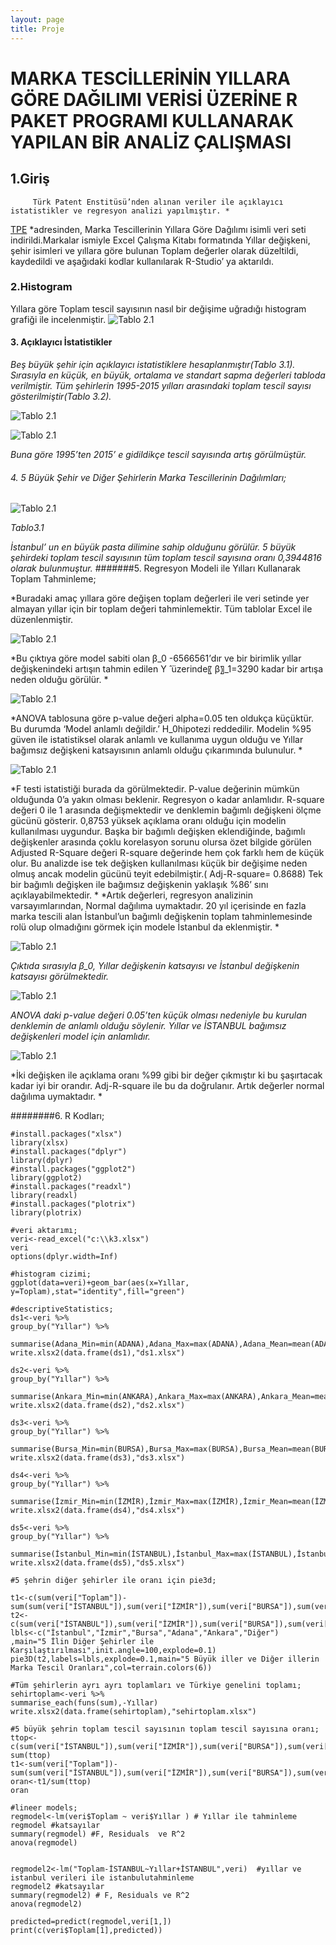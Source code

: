 ```yaml
---
layout: page
title: Proje
---
```




# MARKA TESCİLLERİNİN YILLARA GÖRE DAĞILIMI VERİSİ ÜZERİNE R PAKET PROGRAMI KULLANARAK YAPILAN BİR ANALİZ ÇALIŞMASI


## 1.Giriş


         Türk Patent Enstitüsü’nden alınan veriler ile açıklayıcı istatistikler ve regresyon analizi yapılmıştır. *
[TPE](http://www.tpe.gov.tr/TurkPatentEnstitusu/statistics/)
*adresinden, Marka Tescillerinin Yıllara Göre Dağılımı isimli veri seti indirildi.Markalar ismiyle Excel Çalışma Kitabı formatında Yıllar değişkeni, şehir isimleri ve yıllara göre bulunan Toplam değerler olarak düzeltildi, kaydedildi ve aşağıdaki kodlar kullanılarak R-Studio’ ya aktarıldı. 

### 2.Histogram


Yıllara göre Toplam tescil sayısının nasıl bir değişime uğradığı histogram grafiği ile incelenmiştir. 
![Tablo 2.1](http://burakars.github.io/prometheus-ab16/gorseller/a2.jpg)


#### 3. Açıklayıcı İstatistikler


*Beş büyük şehir için açıklayıcı istatistiklere hesaplanmıştır(Tablo 3.1). Sırasıyla en küçük, en büyük, ortalama ve standart sapma değerleri tabloda verilmiştir. Tüm şehirlerin 1995-2015 yılları arasındaki toplam tescil sayısı gösterilmiştir(Tablo 3.2).*

![Tablo 2.1](http://burakars.github.io/prometheus-ab16/gorseller/a3.jpg)


![Tablo 2.1](http://burakars.github.io/prometheus-ab16/gorseller/a4.jpg)



*Buna göre 1995’ten 2015’ e gidildikçe tescil sayısında artış görülmüştür.*










###### 4. 5 Büyük Şehir ve Diğer Şehirlerin Marka Tescillerinin Dağılımları;



![Tablo 2.1](http://burakars.github.io/prometheus-ab16/gorseller/a1.jpg)



*Tablo3.1*

*İstanbul’ un en büyük pasta dilimine sahip olduğunu görülür. 5 büyük şehirdeki toplam tescil sayısının tüm toplam tescil sayısına oranı 0,3944816 olarak bulunmuştur.*
#######5. Regresyon Modeli ile Yılları Kullanarak Toplam Tahminleme;

*Buradaki amaç yıllara göre değişen toplam değerleri ile veri setinde yer almayan yıllar için bir toplam değeri tahminlemektir. Tüm tablolar Excel ile düzenlenmiştir. 


![Tablo 2.1](http://burakars.github.io/prometheus-ab16/gorseller/a5.jpg)








*Bu çıktıya göre model sabiti olan β_0 -6566561’dır ve bir birimlik yıllar değişkenindeki artışın tahmin edilen Y ̂ üzerinde〖  β〗_1=3290 kadar bir artışa neden olduğu görülür.   *


![Tablo 2.1](http://burakars.github.io/prometheus-ab16/gorseller/a6.jpg)


*ANOVA tablosuna göre p-value değeri alpha=0.05 ten oldukça küçüktür. Bu durumda ‘Model anlamlı değildir.’ H_0hipotezi reddedilir. Modelin %95 güven ile istatistiksel olarak anlamlı ve kullanıma uygun olduğu ve Yıllar bağımsız değişkeni katsayısının anlamlı olduğu çıkarımında bulunulur. *


![Tablo 2.1](http://burakars.github.io/prometheus-ab16/gorseller/a7.jpg)




*F testi istatistiği burada da görülmektedir. P-value değerinin mümkün olduğunda 0’a yakın olması beklenir. Regresyon o kadar anlamlıdır. R-square değeri 0 ile 1 arasında değişmektedir ve denklemin bağımlı değişkeni ölçme gücünü gösterir. 0,8753 yüksek açıklama oranı olduğu için modelin kullanılması uygundur. Başka bir bağımlı değişken eklendiğinde, bağımlı değişkenler arasında çoklu korelasyon sorunu olursa özet bilgide görülen Adjusted  R-Square değeri R-square değerinde hem çok farklı hem de küçük olur. Bu analizde ise tek değişken kullanılması küçük bir değişime neden olmuş ancak modelin gücünü teyit edebilmiştir.( Adj-R-square= 0.8688) Tek bir bağımlı değişken ile bağımsız değişkenin yaklaşık %86’ sını açıklayabilmektedir. *
*Artık değerleri, regresyon analizinin varsayımlarından, Normal dağılıma uymaktadır. 
20 yıl içerisinde en fazla marka tescili alan İstanbul’un bağımlı değişkenin toplam tahminlemesinde rolü olup olmadığını görmek için modele İstanbul da eklenmiştir.
*


![Tablo 2.1](http://burakars.github.io/prometheus-ab16/gorseller/a8.jpg)

*Çıktıda sırasıyla β_0, Yıllar değişkenin katsayısı ve İstanbul değişkenin katsayısı görülmektedir.*

![Tablo 2.1](http://burakars.github.io/prometheus-ab16/gorseller/a9.jpg)

*ANOVA daki p-value değeri 0.05’ten küçük olması nedeniyle bu kurulan denklemin de anlamlı olduğu söylenir. Yıllar ve İSTANBUL bağımsız değişkenleri model için anlamlıdır.*




![Tablo 2.1](http://burakars.github.io/prometheus-ab16/gorseller/aa.jpg)




*İki değişken ile açıklama oranı %99 gibi bir değer çıkmıştır ki bu şaşırtacak kadar iyi bir orandır. Adj-R-square ile bu da doğrulanır. 
Artık değerler normal dağılıma uymaktadır.
*



########6. R Kodları;


```{r}
#install.packages("xlsx")
library(xlsx)
#install.packages("dplyr")
library(dplyr)
#install.packages("ggplot2")
library(ggplot2)
#install.packages("readxl")
library(readxl)
#install.packages("plotrix")
library(plotrix)

#veri aktarımı;
veri<-read_excel("c:\\k3.xlsx")
veri
options(dplyr.width=Inf)

#histogram cizimi;
ggplot(data=veri)+geom_bar(aes(x=Yıllar, y=Toplam),stat="identity",fill="green")

#descriptiveStatistics;
ds1<-veri %>%
group_by("Yıllar") %>%
  summarise(Adana_Min=min(ADANA),Adana_Max=max(ADANA),Adana_Mean=mean(ADANA),Adana_Sd=sd(ADANA))
write.xlsx2(data.frame(ds1),"ds1.xlsx")

ds2<-veri %>%
group_by("Yıllar") %>%
  summarise(Ankara_Min=min(ANKARA),Ankara_Max=max(ANKARA),Ankara_Mean=mean(ANKARA),Ankara_Sd=sd(ANKARA))
write.xlsx2(data.frame(ds2),"ds2.xlsx")

ds3<-veri %>%
group_by("Yıllar") %>%
  summarise(Bursa_Min=min(BURSA),Bursa_Max=max(BURSA),Bursa_Mean=mean(BURSA),Bursa_Sd=sd(BURSA))
write.xlsx2(data.frame(ds3),"ds3.xlsx")

ds4<-veri %>%
group_by("Yıllar") %>%
  summarise(İzmir_Min=min(İZMİR),İzmir_Max=max(İZMİR),İzmir_Mean=mean(İZMİR),İzmir_Sd=sd(İZMİR))
write.xlsx2(data.frame(ds4),"ds4.xlsx")

ds5<-veri %>%
group_by("Yıllar") %>%
  summarise(İstanbul_Min=min(İSTANBUL),İstanbul_Max=max(İSTANBUL),İstanbul_Mean=mean(İSTANBUL),İstanbul_Sd=sd(İSTANBUL))
write.xlsx2(data.frame(ds5),"ds5.xlsx")

#5 şehrin diğer şehirler ile oranı için pie3d;

t1<-c(sum(veri["Toplam"])-sum(sum(veri["İSTANBUL"]),sum(veri["İZMİR"]),sum(veri["BURSA"]),sum(veri["ADANA"]),sum(veri["ANKARA"])))
t2<-c(sum(veri["İSTANBUL"]),sum(veri["İZMİR"]),sum(veri["BURSA"]),sum(veri["ADANA"]),sum(veri["ANKARA"]),t1)
lbls<-c("İstanbul","İzmir","Bursa","Adana","Ankara","Diğer")
,main="5 İlin Diğer Şehirler ile Karşılaştırılması",init.angle=100,explode=0.1)
pie3D(t2,labels=lbls,explode=0.1,main="5 Büyük iller ve Diğer illerin Marka Tescil Oranları",col=terrain.colors(6))

#Tüm şehirlerin ayrı ayrı toplamları ve Türkiye genelini toplamı;
sehirtoplam<-veri %>%
summarise_each(funs(sum),-Yıllar)
write.xlsx2(data.frame(sehirtoplam),"sehirtoplam.xlsx")

#5 büyük şehrin toplam tescil sayısının toplam tescil sayısına oranı;
ttop<-c(sum(veri["İSTANBUL"]),sum(veri["İZMİR"]),sum(veri["BURSA"]),sum(veri["ADANA"]),sum(veri["ANKARA"]))
sum(ttop)
t1<-sum(veri["Toplam"])-sum(sum(veri["İSTANBUL"]),sum(veri["İZMİR"]),sum(veri["BURSA"]),sum(veri["ADANA"]),sum(veri["ANKARA"]))
oran<-t1/sum(ttop)
oran

#lineer models;
regmodel<-lm(veri$Toplam ~ veri$Yıllar ) # Yıllar ile tahminleme
regmodel #katsayılar
summary(regmodel) #F, Residuals  ve R^2 
anova(regmodel)


regmodel2<-lm("Toplam-İSTANBUL~Yıllar+İSTANBUL",veri)  #yıllar ve istanbul verileri ile istanbulutahminleme
regmodel2 #katsayılar
summary(regmodel2) # F, Residuals ve R^2
anova(regmodel2)

predicted=predict(regmodel,veri[1,])
print(c(veri$Toplam[1],predicted))

```

		

		 